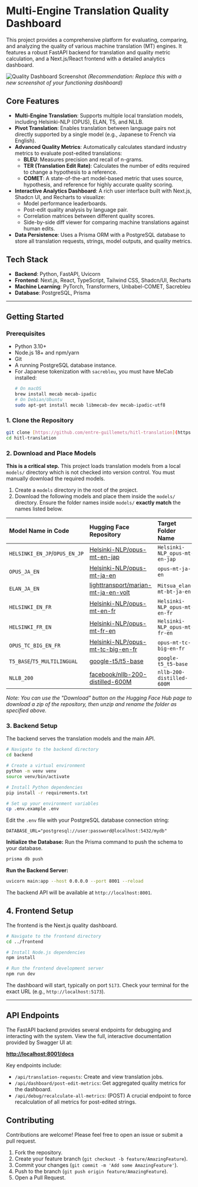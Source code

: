 # Multi-Engine Translation Quality Dashboard

This project provides a comprehensive platform for evaluating, comparing, and analyzing the quality of various machine translation (MT) engines. It features a robust FastAPI backend for translation and quality metric calculation, and a Next.js/React frontend with a detailed analytics dashboard.

![Quality Dashboard Screenshot](https://i.imgur.com/your-image-link.png)
*(Recommendation: Replace this with a new screenshot of your functioning dashboard)*

## Core Features

* **Multi-Engine Translation**: Supports multiple local translation models, including Helsinki-NLP (OPUS), ELAN, T5, and NLLB.
* **Pivot Translation**: Enables translation between language pairs not directly supported by a single model (e.g., Japanese to French via English).
* **Advanced Quality Metrics**: Automatically calculates standard industry metrics to evaluate post-edited translations:
    * **BLEU**: Measures precision and recall of n-grams.
    * **TER (Translation Edit Rate)**: Calculates the number of edits required to change a hypothesis to a reference.
    * **COMET**: A state-of-the-art model-based metric that uses source, hypothesis, and reference for highly accurate quality scoring.
* **Interactive Analytics Dashboard**: A rich user interface built with Next.js, Shadcn UI, and Recharts to visualize:
    * Model performance leaderboards.
    * Post-edit quality analysis by language pair.
    * Correlation matrices between different quality scores.
    * Side-by-side diff viewer for comparing machine translations against human edits.
* **Data Persistence**: Uses a Prisma ORM with a PostgreSQL database to store all translation requests, strings, model outputs, and quality metrics.

## Tech Stack

* **Backend**: Python, FastAPI, Uvicorn
* **Frontend**: Next.js, React, TypeScript, Tailwind CSS, Shadcn/UI, Recharts
* **Machine Learning**: PyTorch, Transformers, Unbabel-COMET, Sacrebleu
* **Database**: PostgreSQL, Prisma

---

## Getting Started

### Prerequisites

* Python 3.10+
* Node.js 18+ and npm/yarn
* Git
* A running PostgreSQL database instance.
* For Japanese tokenization with `sacrebleu`, you must have MeCab installed:
    ```bash
    # On macOS
    brew install mecab mecab-ipadic
    # On Debian/Ubuntu
    sudo apt-get install mecab libmecab-dev mecab-ipadic-utf8
    ```

### 1. Clone the Repository

```bash
git clone [https://github.com/entre-guillemets/hitl-translation](https://github.com/entre-guillemets/hitl-translation)
cd hitl-translation
```

### 2. Download and Place Models

**This is a critical step.** This project loads translation models from a local `models/` directory which is not checked into version control. You must manually download the required models.

1.  Create a `models` directory in the root of the project.
2.  Download the following models and place them inside the `models/` directory. Ensure the folder names inside `models/` **exactly match** the names listed below.

| Model Name in Code          | Hugging Face Repository                                                              | Target Folder Name                |
| :-------------------------- | :----------------------------------------------------------------------------------- | :-------------------------------- |
| `HELSINKI_EN_JP`/`OPUS_EN_JP` | [Helsinki-NLP/opus-mt-en-jap](https://huggingface.co/Helsinki-NLP/opus-mt-en-jap)         | `Helsinki-NLP_opus-mt-en-jap`     |
| `OPUS_JA_EN`                | [Helsinki-NLP/opus-mt-ja-en](https://huggingface.co/Helsinki-NLP/opus-mt-ja-en)           | `opus-mt-ja-en`                   |
| `ELAN_JA_EN`                | [lighttransport/marian-mt-ja-en-volt](https://huggingface.co/lighttransport/marian-mt-ja-en-volt) | `Mitsua_elan-mt-bt-ja-en`       |
| `HELSINKI_EN_FR`            | [Helsinki-NLP/opus-mt-en-fr](https://huggingface.co/Helsinki-NLP/opus-mt-en-fr)           | `Helsinki-NLP_opus-mt-en-fr`      |
| `HELSINKI_FR_EN`            | [Helsinki-NLP/opus-mt-fr-en](https://huggingface.co/Helsinki-NLP/opus-mt-fr-en)           | `Helsinki-NLP_opus-mt-fr-en`      |
| `OPUS_TC_BIG_EN_FR`         | [Helsinki-NLP/opus-mt-tc-big-en-fr](https://huggingface.co/Helsinki-NLP/opus-mt-tc-big-en-fr) | `opus-mt-tc-big-en-fr`          |
| `T5_BASE`/`T5_MULTILINGUAL` | [google-t5/t5-base](https://huggingface.co/google-t5/t5-base)                         | `google-t5_t5-base`               |
| `NLLB_200`                  | [facebook/nllb-200-distilled-600M](https://huggingface.co/facebook/nllb-200-distilled-600M) | `nllb-200-distilled-600M`         |

*Note: You can use the "Download" button on the Hugging Face Hub page to download a zip of the repository, then unzip and rename the folder as specified above.*

### 3. Backend Setup

The backend serves the translation models and the main API.

```bash
# Navigate to the backend directory
cd backend

# Create a virtual environment
python -m venv venv
source venv/bin/activate

# Install Python dependencies
pip install -r requirements.txt

# Set up your environment variables
cp .env.example .env
```

Edit the `.env` file with your PostgreSQL database connection string:

```env
DATABASE_URL="postgresql://user:password@localhost:5432/mydb"
```

**Initialize the Database:**
Run the Prisma command to push the schema to your database.
```bash
prisma db push
```

**Run the Backend Server:**
```bash
uvicorn main:app --host 0.0.0.0 --port 8001 --reload
```
The backend API will be available at `http://localhost:8001`.

## 4. Frontend Setup

The frontend is the Next.js quality dashboard.

```bash
# Navigate to the frontend directory
cd ../frontend

# Install Node.js dependencies
npm install

# Run the frontend development server
npm run dev
```

The dashboard will start, typically on port `5173`. Check your terminal for the exact URL (e.g., `http://localhost:5173`).

---

## API Endpoints

The FastAPI backend provides several endpoints for debugging and interacting with the system. View the full, interactive documentation provided by Swagger UI at:

**[http://localhost:8001/docs](http://localhost:8001/docs)**

Key endpoints include:

* `/api/translation-requests`: Create and view translation jobs.
* `/api/dashboard/post-edit-metrics`: Get aggregated quality metrics for the dashboard.
* `/api/debug/recalculate-all-metrics`: (POST) A crucial endpoint to force recalculation of all metrics for post-edited strings.

## Contributing

Contributions are welcome! Please feel free to open an issue or submit a pull request.

1.  Fork the repository.
2.  Create your feature branch (`git checkout -b feature/AmazingFeature`).
3.  Commit your changes (`git commit -m 'Add some AmazingFeature'`).
4.  Push to the branch (`git push origin feature/AmazingFeature`).
5.  Open a Pull Request.
